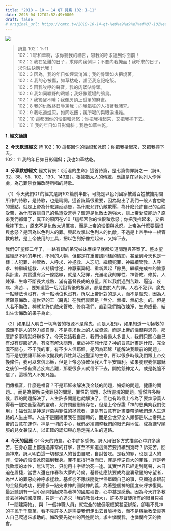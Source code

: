 ```yaml
---
title: "2018 – 10 – 14 QT 詩篇 102：1~11"
date: 2025-04-12T02:52:49+0800
draft: false
# original_url: https://cmtc.tw/2018-10-14-qt-%e8%a9%a9%e7%af%87-102%ef%bc%9a111
---
```


![](/images/qt.jpg)
> 詩篇 102：1\~11  
> 102：1 耶和華啊，求你聽我的禱告，容我的呼求達到你面前！  
> 102：2 我在急難的日子，求你向我側耳；不要向我掩面！我呼求的日子，求你快快應允我！  
> 102：3 因為，我的年日如煙雲消滅；我的骨頭如火把燒著。  
> 102：4 我的心被傷，如草枯乾，甚至我忘記吃飯。  
> 102：5 因我唉哼的聲音，我的肉緊貼骨頭。  
> 102：6 我如同曠野的鵜鶘；我好像荒場的鴞鳥。  
> 102：7 我警醒不睡；我像房頂上孤單的麻雀。  
> 102：8 我的仇敵終日辱罵我；向我猖狂的人指著我賭咒。  
> 102：9 我吃過爐灰，如同吃飯；我所喝的與眼淚攙雜。  
> 102：10 這都因你的惱恨和忿怒；你把我拾起來，又把我摔下去。  
> 102：11 我的年日如日影偏斜；我也如草枯乾。

**1. 經文誦讀**

**2.  今天默想經文**
詩 102：10 這都因你的惱恨和忿怒；你把我拾起來，又把我摔下去。  
102：11 我的年日如日影偏斜；我也如草枯乾。

**3. 分享默想經文**
經文背景：《活潑的生命》這首詩篇，是七篇悔罪詩之一（詩6、32、38、51、102、130、143篇）。根據猶太人的傳統，應該是在以色列人作俘虜，為己罪禁食悔改時所唱的詩歌。

（1）今天我們QT的經文是詩102篇前半部，可能是以色列國家被滅百姓被擄期間所作的詩歌，是詩歌，也是禱詞。這首詩篇很重要，因為點出了我們一般人會忽略的重點，就是上帝為什麼遲延禱告，為什麼允許仇敵欺壓，為什麼允許自己的百姓受苦，為什麼容讓自己的名遭受羞辱？難道是仇敵太過強大，讓上帝愛莫能助？原來我們都錯了，真正的原因在v10「這都因你的惱恨和忿怒；你把我拾起來，又把我摔下去。」原來不是仇敵太過厲害，而是上帝的惱恨與忿怒。上帝為什麼要惱恨與忿怒？是因為以色列人的罪。興起攻擊以色列人的仇敵，不過是上帝手中一根管教的杖，是上帝使用的工具，把以色列好像拾起來，又摔下去。

我們QT聖經二年了，一路有跟的弟兄姊妹應該早就都知道問題與答案了。整本聖經經歷不同的年代，不同的人物，但都是在重覆講同樣的情節，甚至到今天也是一樣：人犯罪、神管教、人呼求、神拯救、人忘記、繼續犯罪、神繼續管教、人呼求、神繼續拯救、人持續悖逆、神厭棄棄絕、重新興起「餘民」繼續完成神的旨意與計畫。其實還有另一條路線，就是人犯罪，充滿老我的罪性、神管教、修剪，人煉淨、生命不斷長大成熟，滿有基督長成的身量。所以我們遇到苦難、逼迫、疾病、痛苦…，要知道這一切咒詛背後的根源，都是由於人的罪。人若不犯罪，魔鬼一點辦法也沒有，也一點地位也沒有。所以上帝針對的是人，而不是魔鬼，因為人若願意悔改，這世界的王（魔鬼）在我們裏面是「無分、無權、無紀念」的。但是人若不悔改，神就允許仇敵來管教、修剪我們，直到我們悔改煉淨，生命成長，結出生命悔改的果子為止。

（2）如果世人明白一切痛苦的根源不是魔鬼，而是人犯罪，如果知道一切拯救的源頭不是人的努力或自義，不是尋求世上的人或資源，而是上帝的憐憫與恩典，那麼許多事情就好辦多了。今天包括我自己，我們也看過太多世人，我們只關心自己有沒有舒服好過，有沒有解決問題，至於神在想什麼？神的旨意計畫是什麼，完全漠不關心，不干我的事。有不少人信耶穌，是因為耶穌「能解決我眼前的問題」，而不是想要讓耶穌來改變我的罪性與活出聖潔的生命。所以很多時候我們跟上帝交換條件，我可以來信耶穌，但是上帝必須確保我人生平安順利。如果發現我信耶穌之後卻一樣有痛苦疾病苦難，那麼很多人就信不下去，開始怨神尤人，或是乾脆不信了，這樣的人不知凡幾。

們傳福音，什麼是福音？不是耶穌來解決我金錢的問題，婚姻的問題，健康的問題…，而是為要解決我罪惡的問題、罪性的問題、永恆靈魂的問題。當然許多時候，罪的問題解決了，人生許多問題也就解決了。但也有時候上帝為了要煉淨義人得著一個完全聖潔的靈魂，允許問題繼續存在，但是上帝保證「神的恩典夠我們使用」！福音就是神是罪惡與罪性的拯救者，更是有旨意有計畫要帶領我們走人生道路的人生主宰。人生不是圍繞著我在團團轉的，而是全世界全人類都是以上帝與上帝的旨意在運作。神是一切的中心，我們必須調整我們的眼光與地位，成為謙卑順服的兒女兼僕人，以正確的認知與心態走完人生的道路。

**4. 今天的回應**
QT今天的詩篇，心中許多感慨。詩人用很多方式描寫心中許多痛苦，在身心靈上都遭遇非常的打擊，甚至不知道這痛苦要持續到幾時？訴完苦，回過神來，詩人明白這一切都是人的咎由自取，自討苦吃。是我的罪，也是世人的罪，使神的惱恨忿怒臨到我身。罪不單指行為而已，罪是悖逆自大的罪性，罪是老我敗壞的本性，無法可治，只能用十字架治死一途。其實世界已經走到尾聲，末日迫在眉捷，當世人還在作春秋大夢的時候，基督徒應該要成為靈裏儆醒的守望者，為世人的罪惡向神呼求拯救。基督徒不應該隨從世俗單顧自己的事，只顧追求眼前的金錢與成功，更應多一點先求神的國與神的義，為著整個神的國度來呼求復興。最近聽到有一個小家開始起來為著神的國度禱告，心中甚是感動。因為今天許多教會丟掉神的國度觀，只是一心追求「我的教會壯大」，許多基督徒所有的眼目只被「一間建築物」、與「一個神職人員」就完全的被侷限框架甚至綁架，卻看不見神的子民千千萬萬，看不見許多人是需要我們走出去冒險拯救，而不是穩坐教堂裏等人自己爬過來求助的。悔改要先從神的百姓開始，求主憐憫我，也憐憫今天的教會。
